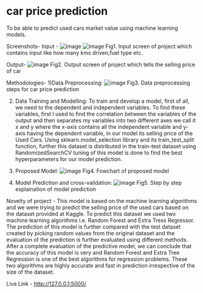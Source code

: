 # car price prediction
To be able to predict used cars market value using machine learning models.

Screenshots-
Input -
 ![image](https://user-images.githubusercontent.com/84508881/133804638-1e5983b2-4ec3-4061-87f0-e44739deb8a7.png)
 ![image](https://user-images.githubusercontent.com/84508881/133804598-1e7eddd7-f9de-4894-b691-fe2ce67d44b6.png)
	Fig1. Input screen of project which contains input like how many kms driven,fuel type etc.

Output-
 ![image](https://user-images.githubusercontent.com/84508881/133804530-9172176c-cb36-43c4-83cf-45dc49ccbb88.png)
	Fig2. Output screen of project which tells the selling price of car


Methodologies-
1)Data Preprocessing:
![image](https://user-images.githubusercontent.com/84508881/133804407-18296809-86ac-4555-b8ce-ad0d36d4bdf1.png)
Fig3. Data preprocessing steps for car price prediction

2) Data Training and Modelling:
To train and develop a model, first of all, we need to the dependent and independent variables. To find these variables, first I used to find the correlation between the variables of the output and then separates my variables into two different axes we call it x and y where the x-axis contains all the independent variable and y-axis having the dependent variable, in our model its selling price of the Used Cars.
Using sklearn.model_selection library and its train_test_split function, further this dataset is distributed in the train-test dataset using RandomizedSearchCV tuning of this model is done to find the best hyperparameters for our model prediction. 

3) Proposed Model:
![image](https://user-images.githubusercontent.com/84508881/133804338-277e3f36-8973-45fe-b3ee-7b8794e4e4c3.png)
Fig4. Fowchart of proposed model

4) Model Prediction and cross-validation:
![image](https://user-images.githubusercontent.com/84508881/133804140-e17a2196-38f4-4231-bdac-0bc5d834b5b1.png)
Fig5. Step by step explaination of model prediction


Novelty of project -
This model is based on the machine learning algorithms and we were trying to predict the selling price of the used cars based on the dataset provided at Kaggle. To predict this dataset we used two machine learning algorithms i.e. Random Forest and Extra Tress Regressor. The prediction of this model is further compared with the test dataset created by picking random values from the original dataset and the evaluation of the prediction is
further evaluated using different methods. After a complete evaluation of the predictive model, we can conclude that the accuracy of this model is very and Random Forest and Extra Tree Regression is one of the best algorithms for regression problems. These two algorithms are highly accurate and fast in prediction irrespective of the size of the dataset.

Live Link -
http://127.0.0.1:5000/
